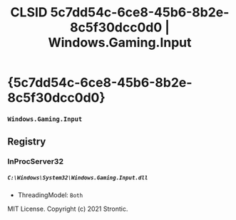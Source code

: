 ﻿---
title: "CLSID 5c7dd54c-6ce8-45b6-8b2e-8c5f30dcc0d0 | Windows.Gaming.Input"
excerpt: What is COM-Object CLSID 5c7dd54c-6ce8-45b6-8b2e-8c5f30dcc0d0?
---

# {5c7dd54c-6ce8-45b6-8b2e-8c5f30dcc0d0}

### `Windows.Gaming.Input`

## Registry


### InProcServer32

##### `C:\Windows\System32\Windows.Gaming.Input.dll`
* ThreadingModel: `Both`

MIT License. Copyright (c) 2021 Strontic.



